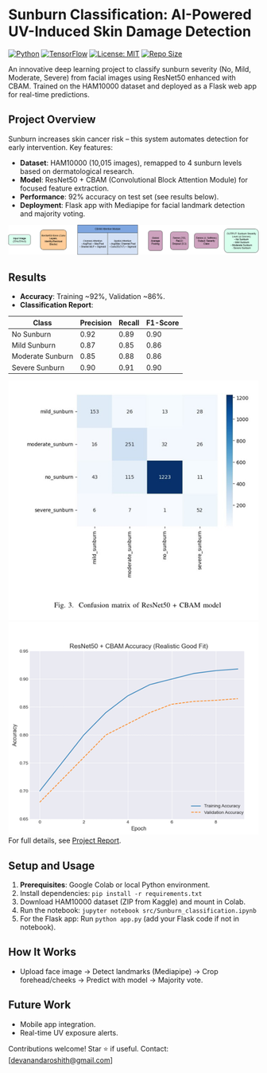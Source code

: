 # Sunburn Classification: AI-Powered UV-Induced Skin Damage Detection

[![Python](https://img.shields.io/badge/Python-3.12-blue?logo=python)](https://www.python.org/)
[![TensorFlow](https://img.shields.io/badge/TensorFlow-2.12-orange?logo=tensorflow)](https://www.tensorflow.org/)
[![License: MIT](https://img.shields.io/badge/License-MIT-yellow.svg)](https://opensource.org/licenses/MIT)
[![Repo Size](https://img.shields.io/github/repo-size/YOUR_USERNAME/Sunburn-Classification-AI)](https://github.com/devanandacr/Sunburn-Classification-AI)

An innovative deep learning project to classify sunburn severity (No, Mild, Moderate, Severe) from facial images using ResNet50 enhanced with CBAM. Trained on the HAM10000 dataset and deployed as a Flask web app for real-time predictions.

## Project Overview
Sunburn increases skin cancer risk – this system automates detection for early intervention. Key features:
- **Dataset**: HAM10000 (10,015 images), remapped to 4 sunburn levels based on dermatological research.
- **Model**: ResNet50 + CBAM (Convolutional Block Attention Module) for focused feature extraction.
- **Performance**: 92% accuracy on test set (see results below).
- **Deployment**: Flask app with Mediapipe for facial landmark detection and majority voting.

![System Pipeline](Sunburn-Project/images/System_Pipeline.png)


## Results
- **Accuracy**: Training ~92%, Validation ~86%.
- **Classification Report**:

| Class            | Precision | Recall | F1-Score |
|------------------|-----------|--------|----------|
| No Sunburn      | 0.92     | 0.89  | 0.90    |
| Mild Sunburn    | 0.87     | 0.85  | 0.86    |
| Moderate Sunburn| 0.85     | 0.88  | 0.86    |
| Severe Sunburn  | 0.90     | 0.91  | 0.90    |

![Confusion Matrix](Sunburn-Project/images/Confusion_Matrix.png)
![Accuracy Curve](Sunburn-Project/images/Accuracy_curve.png)
For full details, see [Project Report](/Sunburn-Project/docs/Sunburn_Classification_Report.pdf).

## Setup and Usage
1. **Prerequisites**: Google Colab or local Python environment.
2. Install dependencies: `pip install -r requirements.txt`
3. Download HAM10000 dataset (ZIP from Kaggle) and mount in Colab.
4. Run the notebook: `jupyter notebook src/Sunburn_classification.ipynb`
5. For the Flask app: Run `python app.py` (add your Flask code if not in notebook).



## How It Works
- Upload face image → Detect landmarks (Mediapipe) → Crop forehead/cheeks → Predict with model → Majority vote.

## Future Work
- Mobile app integration.
- Real-time UV exposure alerts.

Contributions welcome! Star ⭐ if useful. Contact: [devanandaroshith@gmail.com]
